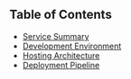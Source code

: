 ## Table of Contents

* [Service Summary](services)
* [Development Environment](development)
* [Hosting Architecture](hosting)
* [Deployment Pipeline](deployment)

